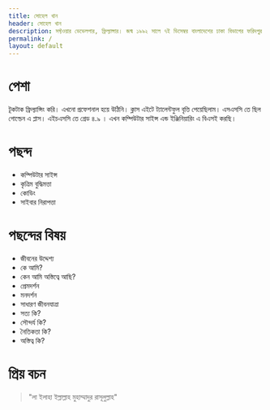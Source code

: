 ```yaml
---
title: সোহেল খান
header: সোহেল খান
description: সফ্টওয়ার ডেভেলপার, ফ্রিল্যান্সার। জন্ম ১৯৯২ সালে ৭ই ডিসেম্বর বাংলাদেশের ঢাকা বিভাগের ফরিদপুর জেলার মধুখালী উপজেলায়।
permalink: /
layout: default
---
```


পেশা
========

টূকটাক ফ্রিল্যান্সিং করি। এখনো প্রফেশনাল হয়ে উঠিনি। ক্লাস এইটে ট্যালেন্টফুল বৃত্তি পেয়েছিলাম। এসএসসি তে ছিল গোল্ডেন এ প্লাস। এইচএসসি তে গ্রেড ৪.৯ । এখন কম্পিউটার সাইন্স এন্ড ইঞ্জিনিয়ারিং এ বিএসই করছি।





পছন্দ
=====

-   কম্পিউটার সাইন্স
-   কৃত্রিম বুদ্ধিমত্তা
-   কোডিং
-   সাইবার নিরাপত্তা


পছন্দের বিষয়
================

-   জীবনের উদ্দেশ্য
-   কে আমি?
-   কেন আমি অস্তিত্বে আছি?
-   প্রেমদর্শন
-   মনদর্শন
-   সাধারণ জীবনযাত্রা
-   সত্য কি?
-   সৌন্দর্য কি?
-   নৈতিকতা কি?
-   অস্তিত্ব কি?


প্রিয় বচন
========

>  "লা ইলাহা ইল্লাল্লাহ মুহাম্মাদুর রাসূলুল্লাহ"


